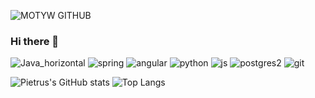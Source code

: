 ![MOTYW GITHUB](https://user-images.githubusercontent.com/65807969/119228702-89c41080-bb14-11eb-853c-e9073ff0714f.PNG)

### Hi there 👋
![Java_horizontal](https://user-images.githubusercontent.com/65807969/119229854-102f2100-bb1a-11eb-97e3-fddca255563c.png?raw=true)
![spring](https://user-images.githubusercontent.com/65807969/119229863-191ff280-bb1a-11eb-8032-7271b1cd290f.png?raw=true)
![angular](https://user-images.githubusercontent.com/65807969/119229873-21782d80-bb1a-11eb-944a-2833b3b025f8.png?raw=true)
![python](https://user-images.githubusercontent.com/65807969/119229879-2806a500-bb1a-11eb-99e8-4078d8ef0db9.jpg?raw=true)
![js](https://user-images.githubusercontent.com/65807969/119229882-2ccb5900-bb1a-11eb-92d3-b26ea7ded209.png?raw=true)
![postgres2](https://user-images.githubusercontent.com/65807969/119229884-305ee000-bb1a-11eb-8586-4133c5715927.png?raw=true)
![git](https://user-images.githubusercontent.com/65807969/119229886-3228a380-bb1a-11eb-8483-33bf428f5970.png?raw=true)




![Pietrus's GitHub stats](https://github-readme-stats.vercel.app/api?username=Pietrus914&theme=defoult_icons=true)
![Top Langs](https://github-readme-stats.vercel.app/api/top-langs/?username=Pietrus914)
<!--
**Pietrus914/Pietrus914** is a ✨ _special_ ✨ repository because its `README.md` (this file) appears on your GitHub profile.

Here are some ideas to get you started:

- 🔭 I’m currently working on ...
- 🌱 I’m currently learning ...
- 👯 I’m looking to collaborate on ...
- 🤔 I’m looking for help with ...
- 💬 Ask me about ...
- 📫 How to reach me: ...
- 😄 Pronouns: ...
- ⚡ Fun fact: ...
-->
